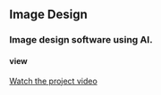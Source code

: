## Image Design

### Image design software using AI.


#### view
[Watch the project video](https://github.com/michal-saslow/Python_Image_Design/blob/main/view.mp4)
